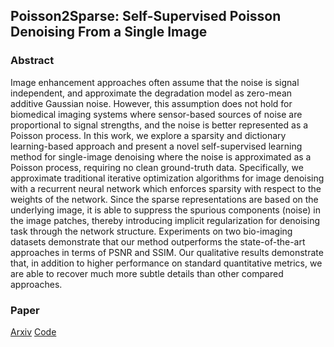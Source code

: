 ## Poisson2Sparse: Self-Supervised Poisson Denoising From a Single Image

### Abstract
Image enhancement approaches often assume that the noise is signal independent, and approximate the degradation model as zero-mean additive Gaussian noise. However, this assumption does not hold for biomedical imaging systems where sensor-based sources of noise are proportional to signal strengths, and the noise is better represented as a Poisson process. In this work, we explore a sparsity and dictionary learning-based approach and present a novel self-supervised learning method for single-image denoising where the noise is approximated as a Poisson process, requiring no clean ground-truth data. Specifically, we approximate traditional iterative optimization algorithms for image denoising with a recurrent neural network which enforces sparsity with respect to the weights of the network. Since the sparse representations are based on the underlying image, it is able to suppress the spurious components (noise) in the image patches, thereby introducing implicit regularization for denoising task through the network structure. Experiments on two bio-imaging datasets demonstrate that our method outperforms the state-of-the-art approaches in terms of PSNR and SSIM. Our qualitative results demonstrate that, in addition to higher performance on standard quantitative metrics, we are able to recover much more subtle details than other compared approaches.

### Paper
[Arxiv](https://arxiv.org/abs/2206.01856)
[Code](https://github.com/tacalvin/Poisson2Sparse)


